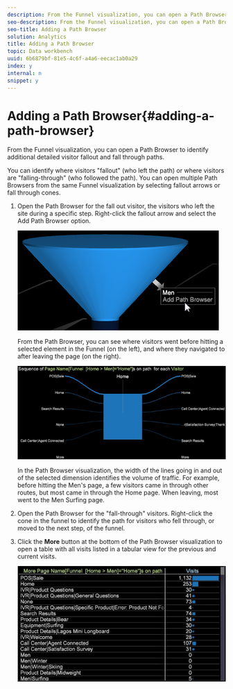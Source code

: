 ```yaml
---
description: From the Funnel visualization, you can open a Path Browser to identify additional detailed visitor fallout and fall through paths.
seo-description: From the Funnel visualization, you can open a Path Browser to identify additional detailed visitor fallout and fall through paths.
seo-title: Adding a Path Browser
solution: Analytics
title: Adding a Path Browser
topic: Data workbench
uuid: 6b6879bf-81e5-4c6f-a4a6-eecac1ab0a29
index: y
internal: n
snippet: y
---
```


# Adding a Path Browser{#adding-a-path-browser}

From the Funnel visualization, you can open a Path Browser to identify additional detailed visitor fallout and fall through paths.

<a id="section_874AAAA89CB440EA9EABC514E987B613"></a>

You can identify where visitors "fallout" (who left the path) or where visitors are "falling-through" (who followed the path). You can open multiple Path Browsers from the same Funnel visualization by selecting fallout arrows or fall through cones.

1. Open the Path Browser for the fall out visitor, the visitors who left the site during a specific step. Right-click the fallout arrow and select the Add Path Browser option.

   ![](assets/funnel_path_browser_1.png)

   From the Path Browser, you can see where visitors went before hitting a selected element in the Funnel (on the left), and where they navigated to after leaving the page (on the right).

   ![](assets/funnel_path_browser_2.png)

   In the Path Browser visualization, the width of the lines going in and out of the selected dimension identifies the volume of traffic. For example, before hitting the Men's page, a few visitors came in through other routes, but most came in through the Home page. When leaving, most went to the Men Surfing page. 

1. Open the Path Browser for the "fall-through" visitors. Right-click the cone in the funnel to identify the path for visitors who fell through, or moved to the next step, of the funnel. 
1. Click the **More** button at the bottom of the Path Browser visualization to open a table with all visits listed in a tabular view for the previous and current visits.

   ![](assets/path_browser_more.png)

